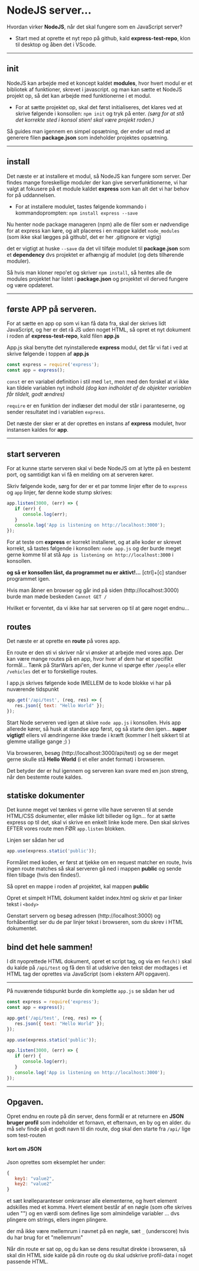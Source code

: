 # NodeJS server...
Hvordan virker **NodeJS**, når det skal fungere som en JavaScript server?

* Start med at oprette et nyt repo på github, kald **express-test-repo**, klon til desktop og åben det i VScode.

---

## init
NodeJS kan arbejde med et koncept kaldet **modules**, hvor hvert modul er et bibliotek af funktioner, skrevet i javascript. og man kan sætte et NodeJS projekt op, så det kan arbejde med funktionerne i et modul.

* For at sætte projektet op, skal det først initialiseres, det klares ved at skrive følgende i konsollen: `npm init` og tryk på enter. *(sørg for at stå det korrekte sted i konsol stien! skal være projekt roden.)*

Så guides man igennem en simpel opsætning, der ender ud med at generere filen **package.json** som indeholder projektes opsætning. 

---

## install
Det næste er at installere  et modul, så NodeJS kan fungere som server.
Der findes mange foreskellige moduler der kan give serverfunktionerne, vi har valgt at fokusere på et module kaldet **express** som kan alt det vi har behov for på uddannelsen.

* For at installere modulet, tastes følgende kommando i kommandoprompten: `npm install express --save` 

Nu henter node package manageren (npm) alle de filer som er nødvendige for at express kan køre, og alt placeres i en mappe kaldet `node_modules` (som ikke skal lægges på github!, det er her .gitignore er vigtig)

det er vigtigt at huske `--save` da det vil tilføje modulet til **package.json** som et **dependency** dvs projektet er afhængig af modulet (og dets tilhørende moduler).

Så hvis man kloner repo'et og skriver `npm install`, så hentes alle de modules projektet har listet i **package.json** og projektet vil derved fungere og være opdateret.

---

## første APP på serveren.

For at sætte en app op som vi kan få data fra, skal der skrives lidt JavaScript, og her er det rå JS uden noget HTML, så opret et nyt dokument i roden af **express-test-repo**, kald filen **app.js**

App.js skal benytte det nyinstallerede **express** modul, det får vi fat i ved at skrive følgende i toppen af **app.js**

```javascript
const express = require('express');
const app = express();
```

`const` er en variabel definition i stil med `let`, men med den forskel at vi ikke kan tildele variablen nyt indhold *(dog kan indholdet af de objekter variablen får tildelt, godt ændres)*

`require` er en funktion der indlæser det modul der står i paranteserne, og sender resultatet ind i variablen `express`. 

Det næste der sker er at der oprettes en instans af **express** modulet, hvor instansen kaldes for **app**.

---

## start serveren


For at kunne starte serveren skal vi bede NodeJS om at lytte på en bestemt port, og samtidigt kan vi få en melding om at serveren kører.

Skriv følgende kode, sørg for der er et par tomme linjer efter de to `express` og `app` linjer, før denne kode stump skrives:
```javascript
app.listen(3000, (err) => {
   if (err) {
      console.log(err);
   }
   console.log('App is listening on http://localhost:3000');
});
```
For at teste om **express** er korrekt installeret, og at alle koder er skrevet korrekt, så tastes følgende i konsollen: `node app.js` og der burde meget gerne komme til at stå `App is listening on http://localhost:3000` i konsollen.

**og så er konsollen låst, da programmet nu er aktivt!...**  [ctrl]+[c] standser programmet igen.

Hvis man åbner en browser og går ind på siden (http://localhost:3000) burde man møde beskeden `Cannot GET /`

Hvilket er forventet, da vi ikke har sat serveren op til at gøre noget endnu...


## routes

Det næste er at oprette en **route** på vores app.

En route er den sti vi skriver når vi ønsker at arbejde med vores app. Der kan være mange routes på en app, hvor hver af dem har et specifikt formål... Tænk på StarWars api'en, der kunne vi spørge efter `/people` eller `/vehicles` det er to forskellige routes.

I app.js skrives følgende kode IMELLEM de to kode blokke vi har på nuværende tidspunkt 
```javascript
app.get('/api/test', (req, res) => {
   res.json({ text: "Hello World" });
});
```

Start Node serveren ved igen at skive `node app.js` i konsollen. Hvis app allerede kører, så husk at standse app først, og så starte den igen... **super vigtigt!** ellers vil ændringerne ikke træde i kræft (kommer I helt sikkert til at glemme utallige gange ;) )

Via browseren, besøg (http://localhost:3000/api/test) og se der meget gerne skulle stå **Hello World** (i et eller andet format) i browseren.

Det betyder der er hul igennem og serveren kan svare med en json streng, når den bestemte route kaldes.

## statiske dokumenter

Det kunne meget vel tænkes vi gerne ville have serveren til at sende HTML/CSS dokumenter, eller måske lidt billeder og lign... for at sætte express op til det, skal vi skrive en enkelt linke kode mere. Den skal skrives EFTER vores route men FØR `app.listen` blokken.

Linjen ser sådan her ud
```javascript
app.use(express.static('public'));
```

Formålet med koden, er først at tjekke om en request matcher en route, hvis ingen route matches så skal serveren gå ned i mappen **public** og sende filen tilbage (hvis den findes!).

Så opret en mappe i roden af projektet, kal mappen **public** 

Opret et simpelt HTML dokument kaldet index.html og skriv et par linker tekst i `<body>`

Genstart servern og besøg adressen (http://localhost:3000) og forhåbentligt ser du de par linjer tekst i browseren, som du skrev i HTML dokumentet.



## bind det hele sammen!

I dit nyoprettede HTML dokument, opret et script tag, og via en `fetch()` skal du kalde på `/api/test` og få den til at udskrive den tekst der modtages i et HTML tag der oprettes via JavaScript (som i ekstern API opgaven).


---

På nuværende tidspunkt burde din komplette `app.js` se sådan her ud

```javascript
const express = require('express');
const app = express();

app.get('/api/test', (req, res) => {
   res.json({ text: "Hello World" });
});

app.use(express.static('public'));

app.listen(3000, (err) => {
   if (err) {
      console.log(err);
   }
   console.log('App is listening on http://localhost:3000');
});
```

---


## Opgaven.

Opret endnu en route på din server, dens formål er at returnere en **JSON bruger profil** som indeholder et fornavn, et efternavn, en by og en alder. du må selv finde på et godt navn til din route, dog skal den starte fra `/api/` lige som test-routen 

#### kort om JSON
Json oprettes som eksemplet her under:
```javascript
{
   key1: "value2",
   key2: "value2"
}
```
et sæt krølleparanteser omkranser alle elementerne, og hvert element adskilles med et komma. Hvert element består af en nøgle (som ofte skrives uden "") og en værdi som defines lige som almindelige variabler ... dvs plingere om strings, ellers ingen plingere.

der må ikke være mellemrum i navnet på en nøgle, sæt `_` (underscore) hvis du har brug for et "mellemrum"


Når din route er sat op, og du kan se dens resultat direkte i browseren, så skal din HTML side kalde på din route og du skal udskrive profil-data i noget passende HTML.

